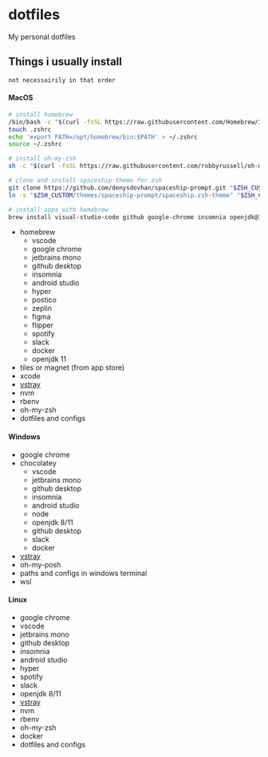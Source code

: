 # dotfiles
My personal dotfiles


## Things i usually install 
```not necessairily in that order```

#### MacOS


```bash
# install homebrew
/bin/bash -c "$(curl -fsSL https://raw.githubusercontent.com/Homebrew/install/HEAD/install.sh)"
touch .zshrc
echo 'export PATH=/opt/homebrew/bin:$PATH' > ~/.zshrc
source ~/.zshrc

# install oh-my-zsh
sh -c "$(curl -fsSL https://raw.githubusercontent.com/robbyrussell/oh-my-zsh/master/tools/install.sh)"

# clone and install spaceship theme for zsh
git clone https://github.com/denysdovhan/spaceship-prompt.git "$ZSH_CUSTOM/themes/spaceship-prompt"
ln -s "$ZSH_CUSTOM/themes/spaceship-prompt/spaceship.zsh-theme" "$ZSH_CUSTOM/themes/spaceship.zsh-theme"

# install apps with homebrew
brew install visual-studio-code github google-chrome insomnia openjdk@11 android-studio hyper postico zeplin figma flipper spotify slack homebrew/cask-fonts/font-jetbrains-mono docker
```
- homebrew
  - vscode
  - google chrome
  - jetbrains mono
  - github desktop
  - insomnia
  - android studio
  - hyper
  - postico
  - zeplin
  - figma
  - flipper
  - spotify
  - slack
  - docker
  - openjdk 11
- tiles or magnet (from app store)
- xcode
- [vstray](https://github.com/thejoaov/vs-tray/releases)
- nvm
- rbenv
- oh-my-zsh
- dotfiles and configs

#### Windows
- google chrome
- chocolatey
  - vscode
  - jetbrains mono
  - github desktop
  - insomnia
  - android studio
  - node
  - openjdk 8/11
  - github desktop
  - slack
  - docker
- [vstray](https://github.com/thejoaov/vs-tray/releases)
- oh-my-posh
- paths and configs in windows terminal
- wsl

#### Linux
- google chrome
- vscode
- jetbrains mono
- github desktop
- insomnia
- android studio
- hyper
- spotify
- slack
- openjdk 8/11
- [vstray](https://github.com/thejoaov/vs-tray/releases)
- nvm
- rbenv
- oh-my-zsh
- docker
- dotfiles and configs